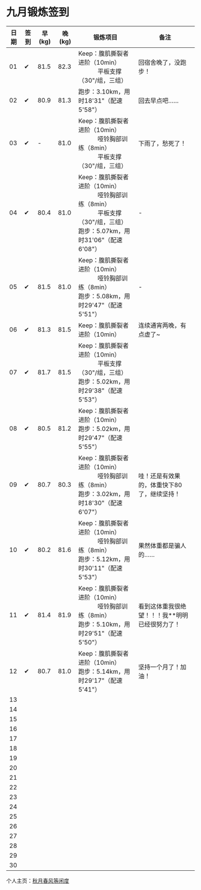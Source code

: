 # 九月锻炼签到

| 日期 | 签到 | 早(kg) | 晚(kg) | 锻炼项目 | 备注 |
|----|---|---|---|---|---|
| 01 | ✔ | 81.5 | 82.3 | Keep：腹肌撕裂者进阶（10min）<br> &nbsp;&nbsp;&nbsp;&nbsp;&nbsp;&nbsp;&nbsp;&nbsp;&nbsp;&nbsp;&nbsp;&nbsp;平板支撑（30"/组，三组） | 回宿舍晚了，没跑步！ |
| 02 | ✔ | 80.9 | 81.3 | 跑步：3.10km，用时18'31"（配速5'58"） | 回去早点吧…… |
| 03 | ✔ | - | 81.0 | Keep：腹肌撕裂者进阶（10min）<br> &nbsp;&nbsp;&nbsp;&nbsp;&nbsp;&nbsp;&nbsp;&nbsp;&nbsp;&nbsp;&nbsp;&nbsp;哑铃胸部训练（8min） <br> &nbsp;&nbsp;&nbsp;&nbsp;&nbsp;&nbsp;&nbsp;&nbsp;&nbsp;&nbsp;&nbsp;&nbsp;平板支撑（30"/组，三组） | 下雨了，愁死了！ |
| 04 | ✔ | 80.4 | 81.0 | Keep：腹肌撕裂者进阶（10min）<br> &nbsp;&nbsp;&nbsp;&nbsp;&nbsp;&nbsp;&nbsp;&nbsp;&nbsp;&nbsp;&nbsp;&nbsp;哑铃胸部训练（8min） <br> &nbsp;&nbsp;&nbsp;&nbsp;&nbsp;&nbsp;&nbsp;&nbsp;&nbsp;&nbsp;&nbsp;&nbsp;平板支撑（30"/组，三组）<br> 跑步：5.07km，用时31'06"（配速6'08"） | - |
| 05 | ✔ | 81.5 | 81.0 | Keep：腹肌撕裂者进阶（10min）<br> &nbsp;&nbsp;&nbsp;&nbsp;&nbsp;&nbsp;&nbsp;&nbsp;&nbsp;&nbsp;&nbsp;&nbsp;哑铃胸部训练（8min） <br> 跑步：5.08km，用时29'47"（配速5'51"） | - |
| 06 | ✔ | 81.3 | 81.5 | Keep：腹肌撕裂者进阶（10min） | 连续通宵两晚，有点虚了~ |
| 07 | ✔ | 81.7 | 81.5 | Keep：腹肌撕裂者进阶（10min）<br> &nbsp;&nbsp;&nbsp;&nbsp;&nbsp;&nbsp;&nbsp;&nbsp;&nbsp;&nbsp;&nbsp;&nbsp;平板支撑（30"/组，三组）<br> 跑步：5.02km，用时29'38"（配速5'53"） |  |
| 08 | ✔ | 80.5 | 81.2 | Keep：腹肌撕裂者进阶（10min）<br> 跑步：5.02km，用时29'47"（配速5'55"） |  |
| 09 | ✔ | 80.7 | 80.3 | Keep：腹肌撕裂者进阶（10min）<br> &nbsp;&nbsp;&nbsp;&nbsp;&nbsp;&nbsp;&nbsp;&nbsp;&nbsp;&nbsp;&nbsp;&nbsp;哑铃胸部训练（8min）<br> 跑步：3.02km，用时18'30"（配速6'07"） | 哇！还是有效果的，体重快下80了，继续坚持！ |
| 10 | ✔ | 80.2 | 81.6 | Keep：腹肌撕裂者进阶（10min）<br> &nbsp;&nbsp;&nbsp;&nbsp;&nbsp;&nbsp;&nbsp;&nbsp;&nbsp;&nbsp;&nbsp;&nbsp;哑铃胸部训练（8min）<br> 跑步：5.12km，用时30'11"（配速5'53"） | 果然体重都是骗人的…… |
| 11 | ✔ | 81.4 | 81.9 | Keep：腹肌撕裂者进阶（10min）<br> &nbsp;&nbsp;&nbsp;&nbsp;&nbsp;&nbsp;&nbsp;&nbsp;&nbsp;&nbsp;&nbsp;&nbsp;哑铃胸部训练（8min）<br> 跑步：5.10km，用时29'51"（配速5'50"） | 看到这体重我很绝望！！！我**明明已经很努力了！ |
| 12 | ✔ | 80.7 | 81.0 | Keep：腹肌撕裂者进阶（10min）<br> 跑步：5.14km，用时29'17"（配速5'41"） | 坚持一个月了！加油！ |
| 13 |  |  |  |  |  |
| 14 |  |  |  |  |  |
| 15 |  |  |  |  |  |
| 16 |  |  |  |  |  |
| 17 |  |  |  |  |  |
| 18 |  |  |  |  |  |
| 19 |  |  |  |  |  |
| 20 |  |  |  |  |  |
| 21 |  |  |  |  |  |
| 22 |  |  |  |  |  |
| 23 |  |  |  |  |  |
| 24 |  |  |  |  |  |
| 25 |  |  |  |  |  |
| 26 |  |  |  |  |  |
| 27 |  |  |  |  |  |
| 28 |  |  |  |  |  |
| 29 |  |  |  |  |  |
| 30 |  |  |  |  |  |

个人主页：<a href="http://renkaigis.com/" target="_blank">秋月春风等闲度</a>
